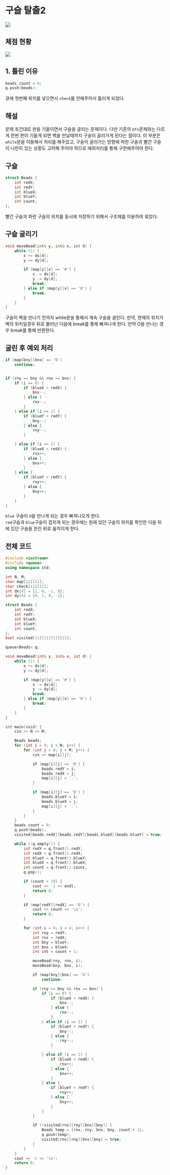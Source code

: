 # 구슬 탈출2

![](13460.jpeg)

## 체점 현황
![](13460_score.png)

## 1. 틀린 이유
```cpp
beads.count = 0;
q.push(beads);
```
큐에 첫번째 위치를 넣으면서 `check`를 안해주어서 틀리게 되었다.

## 해설
문제 조건대로 판을 기울이면서 구슬을 굴리는 문제이다. 다만 기존의 `bfs`문제와는 다르게 한번 판이 기울게 되면 벽을 만날때까지 구슬이 굴러가게 된다는 점이다. 이 부분은 `while`문을 이용해서 처리를 해주었고, 구슬이 굴러가는 방향에 파란 구슬과 빨간 구슬이 나란히 있는 상황도 고려해 주어야 하므로 예외처리를 통해 구현해주어야 한다.



## 구슬
```cpp
struct Beads {
    int redX;
    int redY;
    int blueX;
    int blueY;
    int count;
};
```
빨간 구슬과 파란 구슬의 위치를 동시에 저장하기 위해서 구조체를 이용하여 묶었다.

## 구슬 굴리기
```cpp
void moveBead(int& y, int& x, int d) {
    while (1) {
        x += dx[d];
        y += dy[d];

        if (map[y][x] == '#') {
            x -= dx[d];
            y -= dy[d];
            break;
        } else if (map[y][x] == 'O') {
            break;
        }
    }
}
```
구슬이 벽을 만나기 전까지 while문을 통해서 계속 구슬을 굴린다. 만약, 현재의 위치가 벽의 위치일경우 뒤로 물러난 다음에 break를 통해 빠져나게 한다. 만약 O을 만나는 경우 break를 통해 반환한다.


## 굴린 후 예외 처리
```cpp
if (map[bny][bnx] == 'O')
    continue;


if (rny == bny && rnx == bnx) {
    if (i == 0) {
        if (blueX < redX) {
            bnx--;
        } else {
            rnx--;
        }
    } else if (i == 1) {
        if (blueY < redY) {
            bny--;
        } else {
            rny--;
        }

    } else if (i == 2) {
        if (blueX < redX) {
            rnx++;
        } else {
            bnx++;
        }
    } else {
        if (blueY < redY) {
            rny++;
        } else {
            bny++;
        }
    }
}
```
`blue` 구슬이 `O`을 만나게 되는 경우 빠져나오게 한다.  
`red`구슬과 `blue`구슬이 겹치게 되는 경우에는 원래 있던 구슬의 위치를 확인한 다음 뒤에 있던 구슬을 한칸 뒤로 움직이게 한다.


## 전체 코드
```cpp
#include <iostream>
#include <queue>
using namespace std;

int N, M;
char map[11][11];
char check[11][11];
int dx[4] = {1, 0, -1, 0};
int dy[4] = {0, 1, 0, -1};

struct Beads {
    int redX;
    int redY;
    int blueX;
    int blueY;
    int count;
};
bool visited[11][11][11][11];

queue<Beads> q;

void moveBead(int& y, int& x, int d) {
    while (1) {
        x += dx[d];
        y += dy[d];

        if (map[y][x] == '#') {
            x -= dx[d];
            y -= dy[d];
            break;
        } else if (map[y][x] == 'O') {
            break;
        }
    }
}

int main(void) {
    cin >> N >> M;

    Beads beads;
    for (int i = 0; i < N; i++) {
        for (int j = 0; j < M; j++) {
            cin >> map[i][j];

            if (map[i][j] == 'R') {
                beads.redY = i;
                beads.redX = j;
                map[i][j] = '.';
            }

            if (map[i][j] == 'B') {
                beads.blueY = i;
                beads.blueX = j;
                map[i][j] = '.';
            }
        }
    }
    beads.count = 0;
    q.push(beads);
    visited[beads.redX][beads.redY][beads.blueX][beads.blueY] = true;

    while (!q.empty()) {
        int redY = q.front().redY;
        int redX = q.front().redX;
        int blueY = q.front().blueY;
        int blueX = q.front().blueX;
        int count = q.front().count;
        q.pop();

        if (count > 10) {
            cout << -1 << endl;
            return 0;
        }

        if (map[redY][redX] == 'O') {
            cout << count << '\n';
            return 0;
        }

        for (int i = 0; i < 4; i++) {
            int rny = redY;
            int rnx = redX;
            int bny = blueY;
            int bnx = blueX;
            int cnt = count + 1;

            moveBead(rny, rnx, i);
            moveBead(bny, bnx, i);

            if (map[bny][bnx] == 'O')
                continue;

            if (rny == bny && rnx == bnx) {
                if (i == 0) {
                    if (blueX < redX) {
                        bnx--;
                    } else {
                        rnx--;
                    }
                } else if (i == 1) {
                    if (blueY < redY) {
                        bny--;
                    } else {
                        rny--;
                    }

                } else if (i == 2) {
                    if (blueX < redX) {
                        rnx++;
                    } else {
                        bnx++;
                    }
                } else {
                    if (blueY < redY) {
                        rny++;
                    } else {
                        bny++;
                    }
                }
            }

            if (!visited[rnx][rny][bnx][bny]) {
                Beads temp = {rnx, rny, bnx, bny, count + 1};
                q.push(temp);
                visited[rnx][rny][bnx][bny] = true;
            }
        }
    }
    cout << -1 << '\n';
    return 0;
}
```